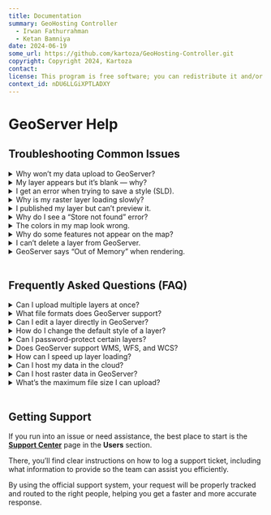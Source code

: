 ```yaml
---
title: Documentation
summary: GeoHosting Controller
  - Irwan Fathurrahman
  - Ketan Bamniya
date: 2024-06-19
some_url: https://github.com/kartoza/GeoHosting-Controller.git
copyright: Copyright 2024, Kartoza
contact:
license: This program is free software; you can redistribute it and/or modify it under the terms of the GNU Affero General Public License as published by the Free Software Foundation; either version 3 of the License, or (at your option) any later version.
context_id: nDU6LLGiXPTLADXY
---
```


# GeoServer Help

## Troubleshooting Common Issues

<details class="faq-item">
  <summary>Why won’t my data upload to GeoServer?</summary>
  <div class="faq-answer">
    This can happen if the file format isn’t supported or the file is too large.  
    <br><br>
    <strong>Fix:</strong> Use supported formats like Shapefile, GeoPackage, or GeoTIFF. For Shapefiles, ensure all related files (.shp, .shx, .dbf, .prj) are zipped together.
  </div>
</details>

<details class="faq-item">
  <summary>My layer appears but it’s blank — why?</summary>
  <div class="faq-answer">
    Your data’s projection (CRS) may not match your map settings.  
    <br><br>
    <strong>Fix:</strong> Check the layer’s CRS in QGIS or another GIS tool, and set the correct SRS in GeoServer when publishing.
  </div>
</details>

<details class="faq-item">
  <summary>I get an error when trying to save a style (SLD).</summary>
  <div class="faq-answer">
    Errors often come from invalid XML or unsupported style parameters.  
    <br><br>
    <strong>Fix:</strong> Validate your SLD using an XML validator or copy a working example and modify it carefully.
  </div>
</details>

<details class="faq-item">
  <summary>Why is my raster layer loading slowly?</summary>
  <div class="faq-answer">
    Large raster files can take time to render.  
    <br><br>
    <strong>Fix:</strong> Use overviews or pyramids, and ensure the file is in an efficient format like GeoTIFF with internal tiling.
  </div>
</details>

<details class="faq-item">
  <summary>I published my layer but can’t preview it.</summary>
  <div class="faq-answer">
    The preview may fail if no style is assigned or if the layer is in a different workspace.  
    <br><br>
    <strong>Fix:</strong> Assign a default style and check the workspace and store settings.
  </div>
</details>

<details class="faq-item">
  <summary>Why do I see a “Store not found” error?</summary>
  <div class="faq-answer">
    This happens if the data store was deleted or its connection settings changed.  
    <br><br>
    <strong>Fix:</strong> Recreate the store and republish the layer with the correct settings.
  </div>
</details>

<details class="faq-item">
  <summary>The colors in my map look wrong.</summary>
  <div class="faq-answer">
    This can be caused by incorrect SLD values or mismatched color encoding.  
    <br><br>
    <strong>Fix:</strong> Double-check your SLD code and ensure the correct hex color codes are used.
  </div>
</details>

<details class="faq-item">
  <summary>Why do some features not appear on the map?</summary>
  <div class="faq-answer">
    Features outside the map extent or with geometry errors may not render.  
    <br><br>
    <strong>Fix:</strong> Repair geometries in QGIS and verify the bounding box settings in GeoServer.
  </div>
</details>

<details class="faq-item">
  <summary>I can’t delete a layer from GeoServer.</summary>
  <div class="faq-answer">
    Layers must be removed from both the Layer list and their Data Store.  
    <br><br>
    <strong>Fix:</strong> First delete the layer, then remove its store and associated files.
  </div>
</details>

<details class="faq-item">
  <summary>GeoServer says “Out of Memory” when rendering.</summary>
  <div class="faq-answer">
    Large datasets can exceed the Java heap memory allocation.  
    <br><br>
    <strong>Fix:</strong> Increase the Java heap size in the GeoServer startup settings or optimize your dataset.
  </div>
</details>

<br>

## Frequently Asked Questions (FAQ)

<details class="faq-item">
  <summary>Can I upload multiple layers at once?</summary>
  <div class="faq-answer">
    Yes. You can zip multiple Shapefiles or upload multi-layer GeoPackages, and publish them individually in GeoServer.
  </div>
</details>

<details class="faq-item">
  <summary>What file formats does GeoServer support?</summary>
  <div class="faq-answer">
    Common formats include Shapefile, GeoPackage, PostGIS, GeoTIFF, and CSV. Additional formats may be available through plugins.
  </div>
</details>

<details class="faq-item">
  <summary>Can I edit a layer directly in GeoServer?</summary>
  <div class="faq-answer">
    No. GeoServer serves data but does not allow direct editing. Edit your data in QGIS or another GIS tool, then re-upload or update the store.
  </div>
</details>

<details class="faq-item">
  <summary>How do I change the default style of a layer?</summary>
  <div class="faq-answer">
    Go to the layer’s <strong>Publishing</strong> tab, select your preferred style, and set it as default.
  </div>
</details>

<details class="faq-item">
  <summary>Can I password-protect certain layers?</summary>
  <div class="faq-answer">
    Yes. Use GeoServer’s security settings to assign roles and restrict layer access.
  </div>
</details>

<details class="faq-item">
  <summary>Does GeoServer support WMS, WFS, and WCS?</summary>
  <div class="faq-answer">
    Yes. GeoServer supports OGC standards including WMS (maps), WFS (features), and WCS (coverages).
  </div>
</details>

<details class="faq-item">
  <summary>How can I speed up layer loading?</summary>
  <div class="faq-answer">
    Use caching with GeoWebCache, simplify geometries, and optimize file formats.
  </div>
</details>

<details class="faq-item">
  <summary>Can I host my data in the cloud?</summary>
  <div class="faq-answer">
    Yes. You can connect GeoServer to cloud storage or cloud-hosted databases like AWS S3, Google Cloud Storage, or remote PostGIS.
  </div>
</details>

<details class="faq-item">
  <summary>Can I host raster data in GeoServer?</summary>
  <div class="faq-answer">
    Yes, GeoServer supports raster formats such as GeoTIFF, JPEG2000, and others.
  </div>
</details>

<details class="faq-item">
  <summary>What’s the maximum file size I can upload?</summary>
  <div class="faq-answer">
    This depends on your hosting plan and server configuration.  
    <br><br>
    <strong>Tip:</strong> If you encounter upload limits, compress your dataset (e.g., using a zipped Shapefile or GeoPackage) or contact your administrator to increase the limit.
  </div>
</details>

<br>

## Getting Support

If you run into an issue or need assistance, the best place to start is the **[Support Center](https://kartoza.github.io/GeoHosting-Documentation/users/support_center/)** page in the **Users** section.

There, you’ll find clear instructions on how to log a support ticket, including what information to provide so the team can assist you efficiently.

By using the official support system, your request will be properly tracked and routed to the right people, helping you get a faster and more accurate response.

<br>
